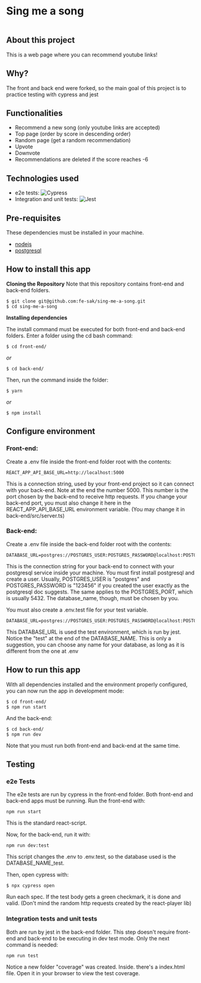 
# Sing me a song

<img src="https://s8.gifyu.com/images/Peek-2022-05-09-12-51.gif" alt='' />

## About this project

This is a web page where you can recommend youtube links!

## Why?

The front and back end were forked, so the main goal of this project is to practice testing with cypress and jest


## Functionalities

- Recommend a new song (only youtube links are accepted)
- Top page (order by score in descending order)
- Random page (get a random recommendation)
- Upvote
- Downvote
- Recommendations are deleted if the score reaches -6

## Technologies used

- e2e tests: ![Cypress](https://img.shields.io/badge/-Cypress-05122A?style=flat&logo=cypress)&nbsp;
- Integration and unit tests: ![Jest](https://img.shields.io/badge/-Jest-05122A?style=flat&logo=jest)&nbsp;

## Pre-requisites
These dependencies must be installed in your machine.
- [nodejs](https://nodejs.org/en/download/)
- [postgresql](https://www.postgresql.org/download/)

## How to install this app

  **Cloning the Repository**
Note that this repository contains front-end and back-end folders. 

```
$ git clone git@github.com:fe-sak/sing-me-a-song.git
$ cd sing-me-a-song
```

**Installing dependencies**

The install command must be executed for both front-end and back-end folders. Enter a folder using the cd bash command:
```
$ cd front-end/
```

_or_

```
$ cd back-end/
```

Then, run the command inside the folder: 
```
$ yarn
```

_or_

```
$ npm install
```

## Configure environment
### Front-end:

Create a .env file inside the front-end folder root with the contents:
```
REACT_APP_API_BASE_URL=http://localhost:5000
```
This is a connection string, used by your front-end project so it can connect with your back-end. Note at the end the number 5000. This number is 
the port chosen by the back-end to receive http requests. If you change your back-end port, you must also change it here in the REACT_APP_API_BASE_URL 
environment variable. (You may change it in back-end/src/server.ts)

### Back-end:

Create a .env file inside the back-end folder root with the contents: 

```
DATABASE_URL=postgres://POSTGRES_USER:POSTGRES_PASSWORD@localhost:POSTGRES_PORT/DATABASE_NAME
```
This is the connection string for your back-end to connect with your postgresql service inside your machine. You must first install postgresql and 
create a user. Usually, POSTGRES_USER is "postgres" and POSTGRES_PASSWORD is "123456" if you created the user exactly as  the postgresql doc suggests.
The same applies to the POSTGRES_PORT, which is usually 5432.
The database_name, though,  must be chosen by you.

You must also create a .env.test file for your test variable.

```
DATABASE_URL=postgres://POSTGRES_USER:POSTGRES_PASSWORD@localhost:POSTGRES_PORT/DATABASE_NAME_test
```
This DATABASE_URL is used the test environment, which is run by jest.
Notice the "test" at the end of the DATABASE_NAME. This is only a suggestion, you can choose any name for your database, as long as it is
different from the one at .env


## How to run this app

With all dependencies installed and the environment properly configured, you can now run the app in development mode:

```
$ cd front-end/
$ npm run start
```

And the back-end:

```
$ cd back-end/
$ npm run dev
```

Note that you must run both front-end and back-end at the same time.

## Testing

### e2e Tests
The e2e tests are run by cypress in the front-end folder. Both front-end and back-end apps must be running.
Run the front-end with:

```
npm run start
```
This is the standard react-script.

Now, for the back-end, run it with:
```
npm run dev:test
```
This script changes the .env to .env.test, so the database used is the DATABASE_NAME_test.

Then, open cypress with:

```
$ npx cypress open
```

Run each spec. If the test body gets a green checkmark, it is done and valid. (Don't mind the random http requests created by the react-player lib)


### Integration tests and unit tests
Both are run by jest in the back-end folder. This step doesn't require front-end and back-end to be executing in dev test mode. Only the next
command is needed:
```
npm run test
```
Notice a new folder "coverage" was created. Inside. there's a index.html file. Open it in your browser to view the test coverage.
